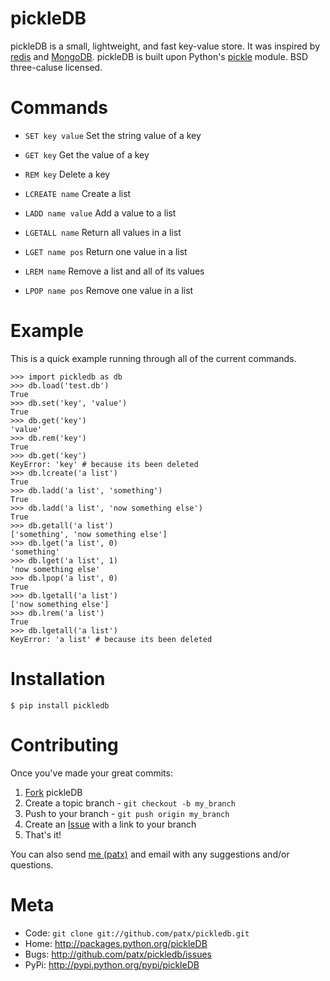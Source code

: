 pickleDB
========

pickleDB is a small, lightweight, and fast key-value store. It was inspired by 
[redis][1] and [MongoDB][2]. pickleDB is built upon Python's [pickle][3] module.
BSD three-caluse licensed. 


Commands
========

* `SET key value` Set the string value of a key

* `GET key` Get the value of a key

* `REM key` Delete a key

* `LCREATE name` Create a list

* `LADD name value` Add a value to a list

* `LGETALL name` Return all values in a list

* `LGET name pos` Return one value in a list

* `LREM name` Remove a list and all of its values

* `LPOP name pos` Remove one value in a list


Example
=======

This is a quick example running through all of the current commands.

    >>> import pickledb as db
    >>> db.load('test.db')
    True
    >>> db.set('key', 'value')
    True
    >>> db.get('key')
    'value'
    >>> db.rem('key')
    True
    >>> db.get('key')
    KeyError: 'key' # because its been deleted
    >>> db.lcreate('a list')
    True
    >>> db.ladd('a list', 'something')
    True
    >>> db.ladd('a list', 'now something else')
    True
    >>> db.getall('a list')
    ['something', 'now something else']
    >>> db.lget('a list', 0)
    'something'
    >>> db.lget('a list', 1)
    'now something else'
    >>> db.lpop('a list', 0)
    True
    >>> db.lgetall('a list')
    ['now something else']
    >>> db.lrem('a list')
    True
    >>> db.lgetall('a list')
    KeyError: 'a list' # because its been deleted


Installation
============

    $ pip install pickledb


Contributing
============

Once you've made your great commits:

1. [Fork][4] pickleDB
2. Create a topic branch - `git checkout -b my_branch`
3. Push to your branch - `git push origin my_branch`
4. Create an [Issue][5] with a link to your branch
5. That's it!


You can also send [me (patx)][6] and email with any suggestions and/or questions.


Meta
====

* Code: `git clone git://github.com/patx/pickledb.git`
* Home: <http://packages.python.org/pickleDB>
* Bugs: <http://github.com/patx/pickledb/issues>
* PyPi: <http://pypi.python.org/pypi/pickleDB>

[1]: http://redis.io/
[2]: http://www.mongodb.org/
[3]: http://docs.python.org/library/pickle.html
[4]: http://help.github.com/forking/
[5]: http://github.com/patx/pickledb/issues
[6]: mailto:patx44@gmail.com
